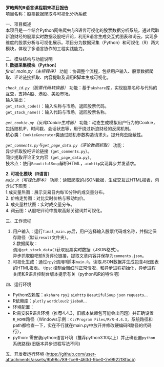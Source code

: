 **罗皓辉的R语言课程期末项目报告**  
项目名称：股票数据爬取与可视化分析系统

一、项目概述  
本项目是一个结合Python网络爬虫与R语言可视化的股票数据分析系统。通过爬取新浪财经的股票实时数据及股吧评论，利用R语言生成交互式图表和词云，实现多维度的股票分析与可视化展示。项目分为数据采集（Python）和可视化（R）两大模块，体现了多语言协作的工程实践能力。

二、模块结构与功能说明  
**1. 数据采集模块（Python）**  
*final_main.py（主控程序）*
功能：协调整个流程，包括用户输入、股票数据爬取、评论链接抓取、内容提取及调用R脚本生成可视化。
  
*`check_id.py`（股票代码转换器）*
功能：基于`akshare`库，实现股票名称与代码的互查，支持A股、港股、美股市场。  
输入输出：  
`get_stock_code()`：输入名称与市场，返回股票代码。  
`get_stock_name()`：输入代码与市场，返回股票名称。 

*`get_cookie.py`（反爬Cookie生成器）*
功能：动态生成模拟用户行为的Cookie，包括随机IP、时间戳、会话状态等，用于绕过新浪财经的反爬机制。  
核心类：`CookieGenerator`类通过随机参数构造请求头，提升爬虫隐蔽性。  

*`get_comments.py`与`get_page_data.py`（评论数据抓取）*
功能：  
异步抓取股吧评论链接（`get_comments.py`）。  
同步提取评论正文内容（`get_page_data.py`）。  
技术点：使用`BeautifulSoup`解析HTML，`aiohttp`实现异步并发请求。  

**2. 可视化模块（R语言）**  
*`main.R`（可视化脚本）*
功能：读取爬取的JSON数据，生成交互式HTML报表，包含以下图表：  
1.成交量热图：展示交易日内每10分钟的成交量分布。  
2. 价格走势图：对比实时价格与移动均价。  
3. 成交量柱状图：实时成交量分布。  
4. 词云图：从股吧评论中提取高频关键词并可视化。  

三、工作流程  
1. 用户输入：运行`final_main.py`后，用户选择输入股票代码或名称，并指定保存路径（默认`result`文件夹）。  
2.数据爬取：  
调用`get_stock_data()`获取股票实时数据（JSON格式）。  
异步抓取股吧前5页评论链接，提取文章内容并保存为`comments.json`。  
3. 可视化生成：通过`rpy2`调用R脚本`main.R`，读取JSON数据并生成包含4张图表的HTML报表。
tips:
控制台飘红时正常情况，和异步进程初始化，异步进程关闭和R语言控制台版本提示有关（python和R的特性吧）

四、运行环境  
- Python依赖库：`akshare` `rpy2` `aiohttp` `BeautifulSoup` `json` `requests`...  
- R依赖库：`plotly` `wordcloud2` `jiebaR`...
- 环境配置：
- R:需安装R语言环境（推荐4.4.3，旧版本依赖包可能会出问题）并正确设置`R_HOME`路径（Windows示例：`C:/Program Files/R/R-4.4.3`，系统路径和path都检查一下，实在不行就在main.py中放开并修改硬编码R路径的代码行），
- python: 需安装python语言环境（推荐python3.10以上）并正确设置`python`系统路径(旧版本异步进程写法不同)
  
五、开发者运行环境
(https://github.com/user-attachments/assets/9b98c789-fce9-463d-9be0-2e9922f8fbcb)

